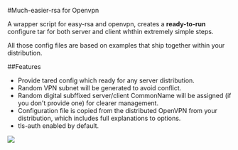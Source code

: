 #Much-easier-rsa for Openvpn

A wrapper script for easy-rsa and openvpn, creates a **ready-to-run** configure tar for both server and client whthin extremely simple steps.

All those config files are based on examples that ship together within your distribution.

##Features

 * Provide tared config which ready for any server distribution.
 * Random VPN subnet will be generated to avoid conflict.
 * Random digital subffixed server/client CommonName will be assigned (if you don't provide one) for clearer management.
 * Configuration file is copied from the distributed OpenVPN from your distribution, which includes full explanations to options.
 * tls-auth enabled by default. 


![](http://apt-blog.net/wp-content/uploads/2012/05/ovpn_menu.png)